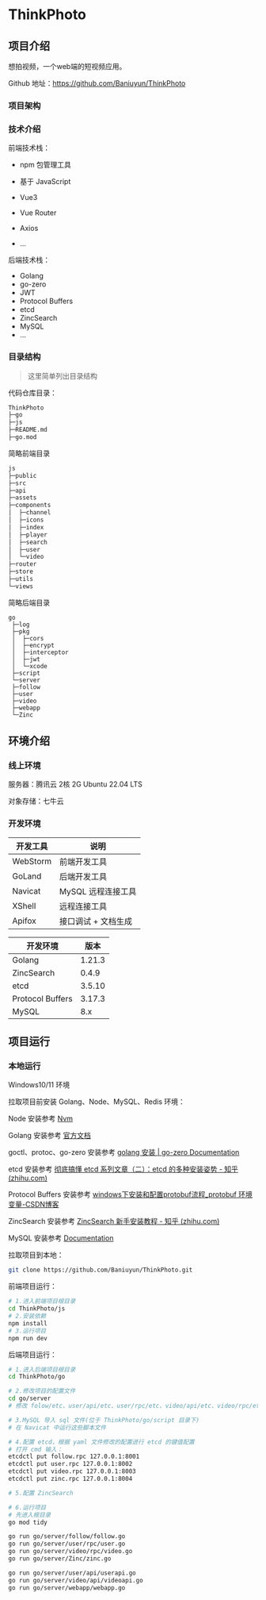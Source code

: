 # ThinkPhoto

## 项目介绍

想拍视频，一个web端的短视频应用。

Github 地址：https://github.com/Baniuyun/ThinkPhoto



### 项目架构



### 技术介绍

前端技术栈：

* npm 包管理工具

* 基于 JavaScript
* Vue3
* Vue Router
* Axios 
* ...

后端技术栈：

* Golang
* go-zero
* JWT
* Protocol Buffers
* etcd
* ZincSearch
* MySQL
* ...



### 目录结构

> 这里简单列出目录结构

代码仓库目录：

```bash
ThinkPhoto
├─go
├─js
├─README.md
├─go.mod
```

简略前端目录

```bash
js
├─public
├─src
├─api
├─assets
├─components
│  ├─channel
│  ├─icons
│  ├─index
│  ├─player
│  ├─search
│  ├─user
│  └─video
├─router
├─store
├─utils
└─views
```

简略后端目录

```
go
 ├─log
 ├─pkg
 │  ├─cors
 │  ├─encrypt
 │  ├─interceptor
 │  ├─jwt
 │  └─xcode
 ├─script
 └─server
 ├─follow
 ├─user
 ├─video
 ├─webapp
 └─Zinc
```



## 环境介绍

### 线上环境

服务器：腾讯云 2核 2G Ubuntu 22.04 LTS

对象存储：七牛云

### 开发环境

| 开发工具 | 说明                |
| -------- | ------------------- |
| WebStorm | 前端开发工具        |
| GoLand   | 后端开发工具        |
| Navicat  | MySQL 远程连接工具  |
| XShell   | 远程连接工具        |
| Apifox   | 接口调试 + 文档生成 |

| 开发环境         | 版本   |
| ---------------- | ------ |
| Golang           | 1.21.3 |
| ZincSearch       | 0.4.9  |
| etcd             | 3.5.10 |
| Protocol Buffers | 3.17.3 |
| MySQL            | 8.x    |



## 项目运行



### 本地运行

Windows10/11 环境

拉取项目前安装 Golang、Node、MySQL、Redis 环境：

Node 安装参考 [Nvm](https://nvm.uihtm.com/) 

Golang 安装参考 [官方文档](https://go.dev/doc/install)

goctl、protoc、go-zero 安装参考 [golang 安装 | go-zero Documentation](https://go-zero.dev/docs/tasks)

etcd 安装参考 [彻底搞懂 etcd 系列文章（二）：etcd 的多种安装姿势 - 知乎 (zhihu.com)](https://zhuanlan.zhihu.com/p/144056143)

Protocol Buffers 安装参考 [windows下安装和配置protobuf流程_protobuf 环境变量-CSDN博客](https://blog.csdn.net/bean_business/article/details/109688219)

ZincSearch 安装参考 [ZincSearch 新手安装教程 - 知乎 (zhihu.com)](https://zhuanlan.zhihu.com/p/657054683)

MySQL 安装参考 [Documentation](https://dev.mysql.com/doc/)

拉取项目到本地：

```bash
git clone https://github.com/Baniuyun/ThinkPhoto.git
```

前端项目运行：

```bash
# 1.进入前端项目根目录
cd ThinkPhoto/js
# 2.安装依赖
npm install
# 3.运行项目
npm run dev
```

后端项目运行：

```bash
# 1.进入后端项目根目录
cd ThinkPhoto/go

# 2.修改项目的配置文件
cd go/server
# 修改 folow/etc、user/api/etc、user/rpc/etc、video/api/etc、video/rpc/etc、webapp/etc、Zinc/etc 这些目录下的 .yaml为结尾的文件，改为自己的地址。

# 3.MySQL 导入 sql 文件(位于 ThinkPhoto/go/script 目录下)
# 在 Navicat 中运行这些脚本文件

# 4.配置 etcd，根据 yaml 文件修改的配置进行 etcd 的键值配置
# 打开 cmd 输入：
etcdctl put follow.rpc 127.0.0.1:8001
etcdctl put user.rpc 127.0.0.1:8002
etcdctl put video.rpc 127.0.0.1:8003
etcdctl put zinc.rpc 127.0.0.1:8004

# 5.配置 ZincSearch

# 6.运行项目
# 先进入根目录
go mod tidy

go run go/server/follow/follow.go
go run go/server/user/rpc/user.go
go run go/server/video/rpc/video.go
go run go/server/Zinc/zinc.go

go run go/server/user/api/userapi.go
go run go/server/video/api/videoapi.go
go run go/server/webapp/webapp.go

```



